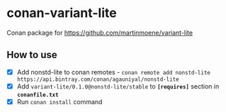 # conan-variant-lite
Conan package for https://github.com/martinmoene/variant-lite

## How to use

 - [x] Add nonstd-lite to conan remotes - `conan remote add nonstd-lite https://api.bintray.com/conan/agauniyal/nonstd-lite`
 - [x] Add `variant-lite/0.1.0@nonstd-lite/stable` to **`[requires]`** section in **`conanfile.txt`**
 - [x] Run `conan install` command
